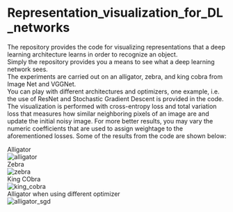# Representation_visualization_for_DL_networks
The repository provides the code for visualizing representations that a deep learning architecture learns in order to recognize an object.  
Simply the repository provides you a means to see what a deep learning network sees.  
The experiments are carried out on an alligator, zebra, and king cobra from Image Net and VGGNet.  
You can play with different architectures and optimizers, one example, i.e. the use of ResNet and Stochastic Gradient Descent is provided in the code.  
The visualization is performed with cross-entropy loss and total variation loss that measures how similar neighboring pixels of an image are and update the initial noisy image. For more better results, you may vary the numeric coefficients that are used to assign weightage to the aforementioned losses. Some of the results from the code are shown below:


Alligator  
![alligator](https://user-images.githubusercontent.com/26203136/187043868-1ef064b8-2581-4bfb-96fe-3879dd4f37a7.png)  
Zebra  
![zebra](https://user-images.githubusercontent.com/26203136/187043877-ce54604c-0c35-4910-8aff-81a52899abf5.png)  
King CObra  
![king_cobra](https://user-images.githubusercontent.com/26203136/187043886-2d27a799-bb5d-42a0-bee4-e91c6cbcce58.png)  
Alligator when using different optimizer  
![alligator_sgd](https://user-images.githubusercontent.com/26203136/187043898-334708c2-6f1f-4c47-936b-84febbc6ff23.png)
